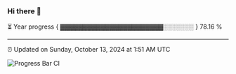 ### Hi there 👋

⏳ Year progress { ▓▓▓▓▓▓▓▓▓▓▓▓▓▓▓▓▓▓▓▓▓▓▓░░░░░░░ } 78.16 %

---

⏰ Updated on Sunday, October 13, 2024 at 1:51 AM UTC

![Progress Bar CI](https://github.com/arthurbuhl/arthurbuhl/workflows/Progress%20Bar%20CI/badge.svg)
